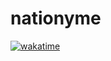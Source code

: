 # nationyme

[![wakatime](https://wakatime.com/badge/user/692c9695-3e06-4ab7-afd8-c2444dfbede4/project/453866b2-866f-4b62-a005-e79e4f98b501.svg)](https://wakatime.com/badge/user/692c9695-3e06-4ab7-afd8-c2444dfbede4/project/453866b2-866f-4b62-a005-e79e4f98b501)

